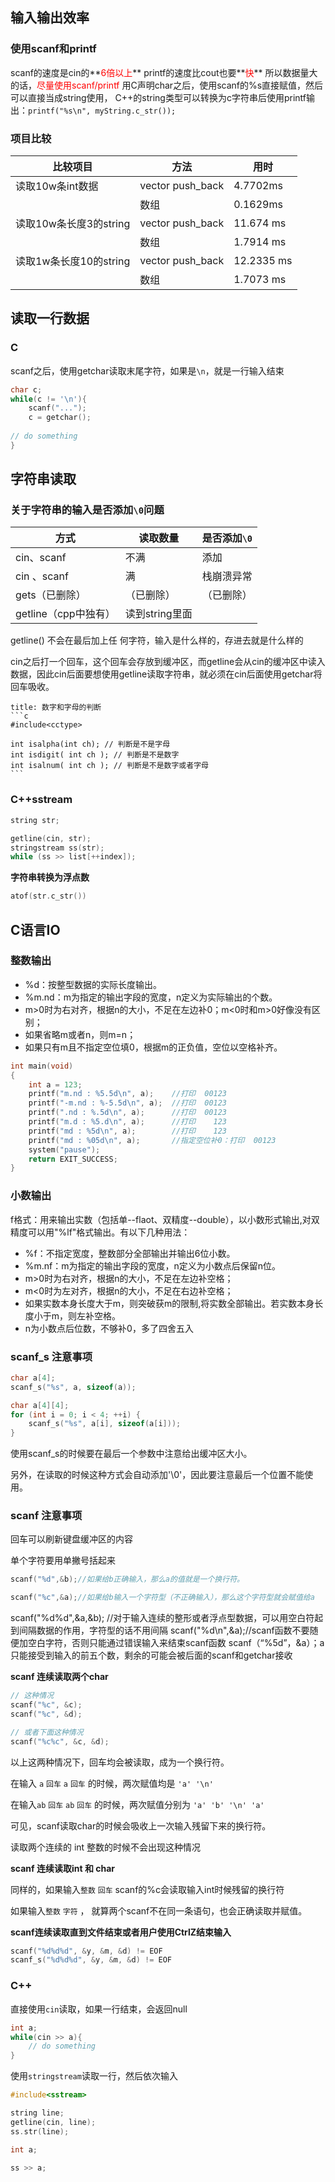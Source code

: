 ## 输入输出效率

### 使用scanf和printf

scanf的速度是cin的**<font color="#ff0000">6倍以上</font>**
printf的速度比cout也要**<font color="#ff0000">快</font>**
所以数据量大的话，<font color="#ff0000">尽量使用scanf/printf</font>
用C声明char之后，使用scanf的%s直接赋值，然后可以直接当成string使用，
C++的string类型可以转换为c字符串后使用printf输出：`printf("%s\n", myString.c_str());`

### 项目比较

| 比较项目               | 方法                     | 用时       |
| ---------------------- | ------------------------ | ---------- |
| 读取10w条int数据       | vector<int> push_back    | 4.7702ms   |
|                        | 数组                     | 0.1629ms   |
| 读取10w条长度3的string | vector<string> push_back | 11.674 ms  |
|                        | 数组                     | 1.7914 ms  |
| 读取1w条长度10的string | vector<string> push_back | 12.2335 ms |
|                        | 数组                     | 1.7073 ms  |

## 读取一行数据

### C

scanf之后，使用getchar读取末尾字符，如果是`\n`，就是一行输入结束

```cpp
char c;
while(c != '\n'){
	scanf("...");
	c = getchar();
	
// do something
}
```

## 字符串读取

### 关于字符串的输入是否添加`\0`问题

| 方式                 | 读取数量       | 是否添加`\0` |
| -------------------- | -------------- | ------------ |
| cin、scanf           | 不满           | 添加         |
| cin 、scanf          | 满             | 栈崩溃异常   |
| gets（已删除）       | （已删除）     | （已删除）   |
| getline（cpp中独有） | 读到string里面 |              |

getline() 不会在最后加上任 何字符，输入是什么样的，存进去就是什么样的

cin之后打一个回车，这个回车会存放到缓冲区，而getline会从cin的缓冲区中读入数据，因此cin后面要想使用getline读取字符串，就必须在cin后面使用getchar将回车吸收。


````ad-note
title: 数字和字母的判断
```c
#include<cctype>

int isalpha(int ch); // 判断是不是字母
int isdigit( int ch ); // 判断是不是数字
int isalnum( int ch ); // 判断是不是数字或者字母
```
````

### C++sstream

```c
string str;

getline(cin, str);
stringstream ss(str);
while (ss >> list[++index]);


```

**字符串转换为浮点数**

```c
atof(str.c_str())
```

## C语言IO

### 整数输出

- %d：按整型数据的实际长度输出。
- %m.nd：m为指定的输出字段的宽度，n定义为实际输出的个数。
- m>0时为右对齐，根据n的大小，不足在左边补0；m<0时和m>0好像没有区别；
- 如果省略m或者n，则m=n；
- 如果只有m且不指定空位填0，根据m的正负值，空位以空格补齐。

```c++
int main(void)
{
    int a = 123;
    printf("m.nd : %5.5d\n", a);    //打印  00123
    printf("-m.nd : %-5.5d\n", a);  //打印  00123
    printf(".nd : %.5d\n", a);      //打印  00123
    printf("m.d : %5.d\n", a);      //打印    123
    printf("md : %5d\n", a);        //打印    123
    printf("md : %05d\n", a);       //指定空位补0：打印  00123
    system("pause");
    return EXIT_SUCCESS;
}
```


### 小数输出

f格式：用来输出实数（包括单--flaot、双精度--double），以小数形式输出,对双精度可以用"%lf"格式输出。有以下几种用法：

- %f：不指定宽度，整数部分全部输出并输出6位小数。
- %m.nf：m为指定的输出字段的宽度，n定义为小数点后保留n位。
- m>0时为右对齐，根据n的大小，不足在左边补空格；
- m<0时为左对齐，根据n的大小，不足在右边补空格；
- 如果实数本身长度大于m，则突破获m的限制,将实数全部输出。若实数本身长度小于m，则左补空格。
- n为小数点后位数，不够补0，多了四舍五入


### scanf_s 注意事项

```c
char a[4];  
scanf_s("%s", a, sizeof(a));

char a[4][4];  
for (int i = 0; i < 4; ++i) {  
    scanf_s("%s", a[i], sizeof(a[i]));  
}
```

使用scanf_s的时候要在最后一个参数中注意给出缓冲区大小。

另外，在读取的时候这种方式会自动添加'\0'，因此要注意最后一个位置不能使用。


### scanf 注意事项

回车可以刷新键盘缓冲区的内容

单个字符要用单撇号括起来

```c
scanf("%d",&b);//如果给b正确输入，那么a的值就是一个换行符。

scanf("%c",&a);//如果给b输入一个字符型（不正确输入），那么这个字符型就会赋值给a
```

scanf("%d%d",&a,&b);  //对于输入连续的整形或者浮点型数据，可以用空白符起到间隔数据的作用，字符型的话不用间隔
scanf("%d\n",&a);//scanf函数不要随便加空白字符，否则只能通过错误输入来结束scanf函数
scanf（“%5d”，&a）；a只能接受到输入的前五个数，剩余的可能会被后面的scanf和getchar接收

**scanf 连续读取两个char**

```c
// 这种情况
scanf("%c", &c);
scanf("%c", &d);

// 或者下面这种情况
scanf("%c%c", &c, &d);

```

以上这两种情况下，回车均会被读取，成为一个换行符。

在输入 `a` `回车`  `a` `回车`  的时候，两次赋值均是  `'a' '\n'` 

在输入`ab` `回车` `ab` `回车` 的时候，两次赋值分别为 `'a' 'b' '\n' 'a'`

可见，scanf读取char的时候会吸收上一次输入残留下来的换行符。

读取两个连续的 int 整数的时候不会出现这种情况

**scanf 连续读取int 和 char**

同样的，如果输入`整数` `回车` scanf的%c会读取输入int时候残留的换行符

如果输入`整数` `字符` ， 就算两个scanf不在同一条语句，也会正确读取并赋值。

**scanf连续读取直到文件结束或者用户使用CtrlZ结束输入**

```c
scanf("%d%d%d", &y, &m, &d) != EOF
scanf_s("%d%d%d", &y, &m, &d) != EOF
```


### C++

直接使用`cin`读取，如果一行结束，会返回null

```cpp
int a;
while(cin >> a){
	// do something
}
```

使用`stringstream`读取一行，然后依次输入

```cpp
#include<sstream>

string line;
getline(cin, line);
ss.str(line);

int a;

ss >> a;
```


